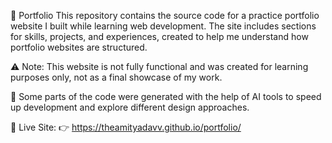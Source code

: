 💼 Portfolio
This repository contains the source code for a practice portfolio website I built while learning web development. The site includes sections for skills, projects, and experiences, created to help me understand how portfolio websites are structured.

⚠️ Note: This website is not fully functional and was created for learning purposes only, not as a final showcase of my work.

🧠 Some parts of the code were generated with the help of AI tools to speed up development and explore different design approaches.

🔗 Live Site:
👉 https://theamityadavv.github.io/portfolio/

